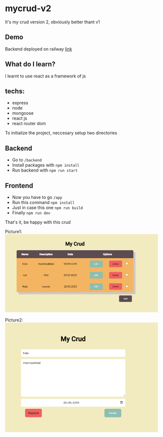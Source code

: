 # mycrud-v2

It's my crud version 2, obviously better thant v1

## Demo
Backend deployed on railway [link](https://mycrud-v2-production.up.railway.app/tasks)

## What do I learn?
I learnt to use react as a framework of js

## techs:
- express
- node
- mongoose
- react js
- react router dom

To initialize the project, neccesary setup two directories

## Backend

- Go to `/backend`
- Install packages with `npm install` 
- Run backend with `npm run start`

## Frontend

- Now you have to go `/app`
- Run this command `npm install`
- Just in case this one `npm run build`
- Finally `npm run dev`

That's it, be happy with this crud

Picture1:
![alt text](https://github.com/smenaquispe/mycrud-v2/blob/main/assets/1.png)

Picture2:
![alt text](https://github.com/smenaquispe/mycrud-v2/blob/main/assets/2.png)
